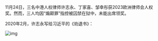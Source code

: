 11月24日，三名中港人权律师许志永、丁家喜、邹幸彤获2023欧洲律师会人权奖。然而，三人均因“煽颠罪”指控被囚禁在狱中，未能出席领奖。  

2020年2月，许志永写给习近平的《劝退书》：


![img](https://chinadigitaltimes.net/chinese/files/2023/11/image-1700867623974.png)

